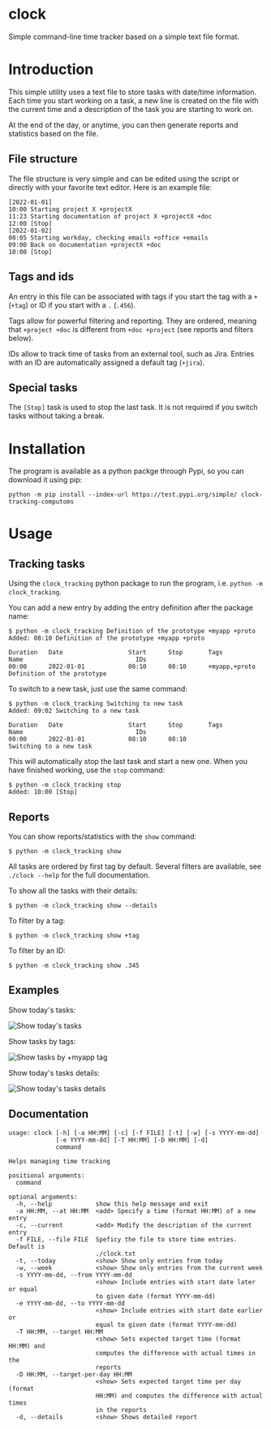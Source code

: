 # clock

Simple command-line time tracker based on a simple text file format.

# Introduction

This simple utility uses a text file to store tasks with date/time information. Each time you start working on a task, a new line is created on the file with the current time and a description of the task you are starting to work on.

At the end of the day, or anytime, you can then generate reports and statistics based on the file.

## File structure

The file structure is very simple and can be edited using the script or directly with your favorite text editor.
Here is an example file:

```
[2022-01-01]
10:00 Starting project X +projectX
11:23 Starting documentation of project X +projectX +doc
12:00 [Stop]
[2022-01-02]
08:05 Starting workday, checking emails +office +emails
09:00 Back on documentation +projectX +doc
10:00 [Stop]
```

## Tags and ids

An entry in this file can be associated with tags if you start the tag with a `+` (`+tag`) or ID if you start with a `.` (`.456`). 

Tags allow for powerful filtering and reporting. They are ordered, meaning that `+project +doc` is different from `+doc +project` (see reports and filters below).

IDs allow to track time of tasks from an external tool, such as Jira. Entries with an ID are automatically assigned a default tag (`+jira`).

## Special tasks

The `[Stop]` task is used to stop the last task. It is not required if you switch tasks without taking a break.

# Installation

The program is available as a python packge through Pypi, so you can download it using pip:

```
python -m pip install --index-url https://test.pypi.org/simple/ clock-tracking-computoms
```

# Usage

## Tracking tasks

Using the `clock_tracking` python package to run the program, i.e. `python -m clock_tracking`. 

You can add a new entry by adding the entry definition after the package name:

```
$ python -m clock_tracking Definition of the prototype +myapp +proto
Added: 08:10 Definition of the prototype +myapp +proto

Duration   Date                  Start      Stop       Tags            Name                               IDs
00:00      2022-01-01            08:10      08:10      +myapp,+proto   Definition of the prototype         
```

To switch to a new task, just use the same command:

```
$ python -m clock_tracking Switching to new task
Added: 09:02 Switching to a new task

Duration   Date                  Start      Stop       Tags            Name                               IDs
00:00      2022-01-01            08:10      08:10                      Switching to a new task
```

This will automatically stop the last task and start a new one. When you have finished working, use the `stop` command:

```
$ python -m clock_tracking stop
Added: 10:00 [Stop]
```

## Reports

You can show reports/statistics with the `show` command:

```
$ python -m clock_tracking show
```

All tasks are ordered by first tag by default. Several filters are available, see `./clock --help` for the full documentation.

To show all the tasks with their details:

```
$ python -m clock_tracking show --details
```

To filter by a tag:

```
$ python -m clock_tracking show +tag
```

To filter by an ID:

```
$ python -m clock_tracking show .345
```

## Examples

Show today's tasks:

![Show today's tasks](https://github.com/computoms/clock/blob/main/img/today.png?raw=true)

Show tasks by tags:

![Show tasks by +myapp tag](https://github.com/computoms/clock/blob/main/img/myapp.png?raw=true)

Show today's tasks details:

![Show today's tasks details](https://github.com/computoms/clock/blob/main/img/details.png?raw=true)

## Documentation

```
usage: clock [-h] [-a HH:MM] [-c] [-f FILE] [-t] [-w] [-s YYYY-mm-dd]
             [-e YYYY-mm-dd] [-T HH:MM] [-D HH:MM] [-d]
             command

Helps managing time tracking

positional arguments:
  command

optional arguments:
  -h, --help            show this help message and exit
  -a HH:MM, --at HH:MM  <add> Specify a time (format HH:MM) of a new entry
  -c, --current         <add> Modify the description of the current entry
  -f FILE, --file FILE  Speficy the file to store time entries. Default is
                        ./clock.txt
  -t, --today           <show> Show only entries from today
  -w, --week            <show> Show only entries from the current week
  -s YYYY-mm-dd, --from YYYY-mm-dd
                        <show> Include entries with start date later or equal
                        to given date (format YYYY-mm-dd)
  -e YYYY-mm-dd, --to YYYY-mm-dd
                        <show> Include entries with start date earlier or
                        equal to given date (format YYYY-mm-dd)
  -T HH:MM, --target HH:MM
                        <show> Sets expected target time (format HH:MM) and
                        computes the difference with actual times in the
                        reports
  -D HH:MM, --target-per-day HH:MM
                        <show> Sets expected target time per day (format
                        HH:MM) and computes the difference with actual times
                        in the reports
  -d, --details         <show> Shows detailed report
```